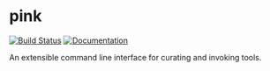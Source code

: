 # pink
[![Build Status](https://travis-ci.org/heetch/pink.svg?branch=master)](https://travis-ci.org/heetch/pink)
[![Documentation](https://godoc.org/github.com/heetch/pink?status.svg)](http://godoc.org/github.com/heetch/pink)

An extensible command line interface for curating and invoking tools.
